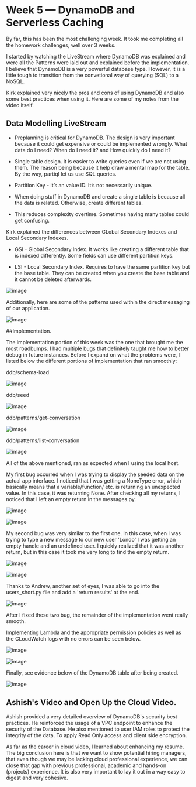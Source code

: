 # Week 5 — DynamoDB and Serverless Caching

By far, this has been the most challenging week. It took me completing all the homework challenges, well over 3 weeks. 

I started by watching the LiveStream where DynamoDB was explained and were all the Patterns were laid out and explained before the implementation. I believe that DynamoDB is a very powerful database type. However, it is a little tough to transition from the convetional way of querying (SQL) to a NoSQL. 

Kirk explained very nicely the pros and cons of using DynamoDB and also some best practices when using it. Here are some of my notes from the video itself. 

## Data Modelling LiveStream 

* Preplanning is critical for DynamoDB. The design is very important because it could get expensive or could be implemented wrongly. What data do I need? When do I need it? and How quickly do I need it? 

* Single table design. it is easier to write queries even if we are not using them. The reason being because it help draw a mental map for the table. By the way, partiql let us use SQL queries. 

* Partition Key - It’s an value ID. It’s not necessarily unique. 

* When doing stuff in DynamoDB and create a single table is because all the data is related. Otherwise, create different tables.

* This reduces complexity overtime. Sometimes having many tables could get confusing.

Kirk explained the differences between GLobal Secondary Indexes and Local Secondary Indexes. 

* GSI - Global Secondary Index. It works like creating a different table that is indexed differently. Some fields can use different partition keys.

* LSI - Local Secondary Index. Requires to have the same partition key but the base table. They can be created when you create the base table and it cannot be deleted afterwards.

![image](https://user-images.githubusercontent.com/56736452/230745232-d4dc23d5-9eb0-4758-b83b-2f0a9e2576e9.png)

Additionally, here are some of the patterns used within the direct messaging of our application. 

![image](https://user-images.githubusercontent.com/56736452/230745264-20a32500-89cf-4ca1-828a-ba73fd3fd461.png)

##Implementation. 

The implementation portion of this week was the one that brought me the most roadbumps. I had multiple bugs that definitely taught me how to better debug in future instances. Before I expand on what the problems were, I listed below the different portions of implementation that ran smoothly: 

ddb/schema-load 

![image](https://user-images.githubusercontent.com/56736452/230745519-8316f8ef-2e95-41d5-adba-4eee663a5e69.png)

ddb/seed 

![image](https://user-images.githubusercontent.com/56736452/230745547-6df00988-818a-4fa5-9945-e70303a96ec7.png)

ddb/patterns/get-conversation 

![image](https://user-images.githubusercontent.com/56736452/230745605-5d3d50f2-b315-4664-ae5d-a5f72cb14b49.png)

ddb/patterns/list-conversation 

![image](https://user-images.githubusercontent.com/56736452/230745618-ff2905f3-f073-4868-8a20-db3bbbb308e6.png)

All of the above mentioned, ran as expected when I using the local host. 

My first bug occurred when I was trying to display the seeded data on the actual app interface. I noticed that I was getting a NoneType error, which basically means that a variable/function/ etc. is returning an unexpected value. In this case, it was returning None. After checking all my returns, I noticed that I left an empty return in the messages.py. 

![image](https://user-images.githubusercontent.com/56736452/230745804-7bdcb2d1-16ab-40de-b6ec-df61fd84e315.png)

![image](https://user-images.githubusercontent.com/56736452/230745810-ad89b42a-cd79-4e75-a599-17f7b8bcd3f7.png)

My second bug was very similar to the first one. In this case, when I was trying to type a new message to our new user 'Londo' I was getting an empty handle and an undefined user. I quickly realized that it was another return, but in this case it took me very long to find the empty return. 

![image](https://user-images.githubusercontent.com/56736452/230746029-2337195a-aa56-4c24-923c-0535c1097cce.png)

![image](https://user-images.githubusercontent.com/56736452/230746035-3ae65d97-a207-40ad-b054-3100b1419ca8.png)

Thanks to Andrew, another set of eyes, I was able to go into the users_short.py file and add a 'return results' at the end. 

![image](https://user-images.githubusercontent.com/56736452/230746069-35cc8e01-ed71-4184-99ca-4031a6170550.png)


After I fixed these two bug, the remainder of the implementation went really smooth.

Implementing Lambda and the appropriate permission policies as well as the CLoudWatch logs with no errors can be seen below. 

![image](https://user-images.githubusercontent.com/56736452/230746103-3eb1126d-1004-45a6-bf36-98a7f61acb17.png)

![image](https://user-images.githubusercontent.com/56736452/230746121-e9582208-8ec2-4105-9fa4-8770df108bbf.png)

Finally, see evidence below of the DynamoDB table after being created. 

![image](https://user-images.githubusercontent.com/56736452/230746149-c1dbe09e-a527-43c8-ba5a-5d3d50a2b6cf.png)


## Ashish's Video and Open Up the Cloud Video. 

Ashish provided a very detailed overview of DynamoDB's security best practices. He reinforced the usage of a VPC endpoint to enhance the security of the Database. He also mentioned to user IAM roles to protect the integrity of the data. To apply Read Only access and client side encryption. 

As far as the career in cloud video, I learned about enhancing my resume. The big conclusion here is that we want to show potential hiring managers, that even though we may be lacking cloud professional experience, we can close that gap with previous professional, academic and hands-on (projects) experience. It is also very important to lay it out in a way easy to digest and very cohesive. 





